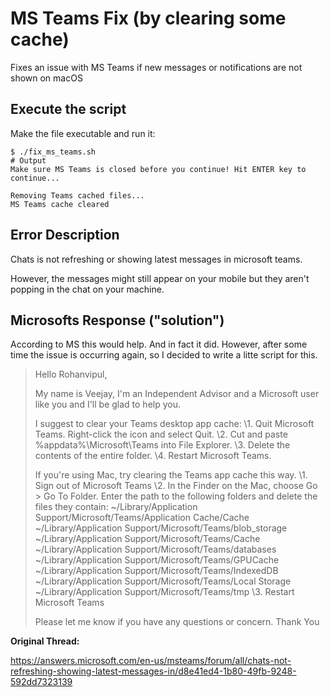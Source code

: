 # MS Teams Fix (by clearing some cache)
Fixes an issue with MS Teams if new messages or notifications are not shown on macOS

## Execute the script

Make the file executable and run it:

```shell
$ ./fix_ms_teams.sh
# Output 
Make sure MS Teams is closed before you continue! Hit ENTER key to continue...

Removing Teams cached files...
MS Teams cache cleared
```



## Error Description

Chats is not refreshing or showing latest messages in microsoft teams.

However, the messages might still appear on your mobile but they aren't popping in the chat on your machine.

## Microsofts Response ("solution")

According to MS this would help. And in fact it did. However, after some time the issue is occurring again, so I decided to write a litte script for this.

> Hello Rohanvipul,
>
> My name is Veejay, I'm an Independent Advisor and a Microsoft user like you and I'll be glad to help you.
>
> I suggest to clear your Teams desktop app cache:
> \1. Quit Microsoft Teams. Right-click the icon and select Quit.
> \2. Cut and paste %appdata%\Microsoft\Teams into File Explorer.
> \3. Delete the contents of the entire folder.
> \4. Restart Microsoft Teams.
>
> If you're using Mac, try clearing the Teams app cache this way.
> \1. Sign out of Microsoft Teams
> \2. In the Finder on the Mac, choose Go > Go To Folder. Enter the path to the following folders and delete the files they contain:
> ~/Library/Application Support/Microsoft/Teams/Application Cache/Cache
> ~/Library/Application Support/Microsoft/Teams/blob_storage
> ~/Library/Application Support/Microsoft/Teams/Cache
> ~/Library/Application Support/Microsoft/Teams/databases
> ~/Library/Application Support/Microsoft/Teams/GPUCache
> ~/Library/Application Support/Microsoft/Teams/IndexedDB
> ~/Library/Application Support/Microsoft/Teams/Local Storage
> ~/Library/Application Support/Microsoft/Teams/tmp
> \3. Restart Microsoft Teams
>
> Please let me know if you have any questions or concern.
> Thank You

**Original Thread:**

https://answers.microsoft.com/en-us/msteams/forum/all/chats-not-refreshing-showing-latest-messages-in/d8e41ed4-1b80-49fb-9248-592dd7323139
